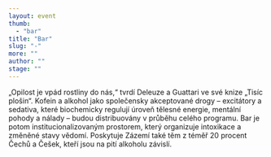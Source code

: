 ```yaml
---
layout: event
thumb:
  - "bar"
title: "Bar"
slug: "-"
more: ""
author: ""
stage: ""
---
```


„Opilost je vpád rostliny do nás,“ tvrdí Deleuze a Guattari ve své knize „Tisíc plošin“. Kofein a alkohol jako společensky akceptované drogy – excitátory a sedativa, které biochemicky regulují úroveň tělesné energie, mentální pohody a nálady – budou distribuovány v průběhu celého programu. Bar je potom institucionalizovaným prostorem, který organizuje intoxikace a změněné stavy vědomí. Poskytuje Zázemí také těm z téměř 20 procent Čechů a Češek, kteří jsou na pití alkoholu závislí.
